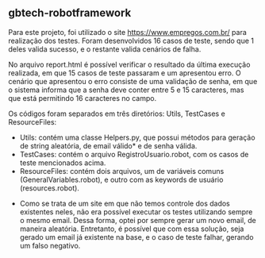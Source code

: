 ## gbtech-robotframework

Para este projeto, foi utilizado o site https://www.empregos.com.br/ para realização dos testes. Foram desenvolvidos 16 casos de teste, sendo que 1 deles valida sucesso, e o restante valida cenários de falha.

No arquivo report.html é possível verificar o resultado da última execução realizada, em que 15 casos de teste passaram e um apresentou erro. 
O cenário que apresentou o erro consiste de uma validação de senha, em que o sistema informa que a senha deve conter entre 5 e 15 caracteres, mas que está permitindo 16 caracteres no campo.

Os códigos foram separados em três diretórios: Utils, TestCases e ResourceFiles:
- Utils: contém uma classe Helpers.py, que possui métodos para geração de string aleatória, de email válido* e de senha válida.
- TestCases: contém o arquivo RegistroUsuario.robot, com os casos de teste mencionados acima.
- ResourceFiles: contém dois arquivos, um de variáveis comuns (GeneralVariables.robot), e outro com as keywords de usuário (resources.robot).

* Como se trata de um site em que não temos controle dos dados existentes neles, não era possível executar os testes utilizando sempre o mesmo email. Dessa forma, optei por sempre gerar um novo email, de maneira aleatória. Entretanto, é possível que com essa solução, seja gerado um email já existente na base, e o caso de teste falhar, gerando um falso negativo.